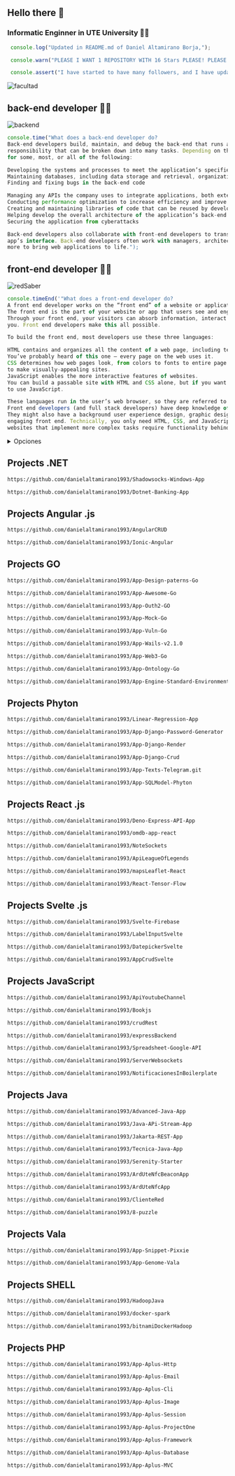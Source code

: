 ## Hello there 👋

### Informatic Enginner in UTE University 👨‍🎓


```javascript
 console.log("Updated in README.md of Daniel Altamirano Borja,");
```

```javascript
 console.warn("PLEASE I WANT 1 REPOSITORY WITH 16 Stars PLEASE! PLEASE!");
```

```javascript
 console.assert("I have started to have many followers, and I have updated access links to projects of interest...");
```

![facultad](https://user-images.githubusercontent.com/64813513/167026268-16c60b86-b014-4dd8-b900-6090699abd26.png)

## back-end developer 👨‍💻
![backend](https://user-images.githubusercontent.com/64813513/167021686-b09b7051-45ef-4d2a-9863-db926ed3cf03.gif)
```javascript
console.time("What does a back-end developer do?
Back-end developers build, maintain, and debug the back-end that runs an application. As you might imagine, this is a large 
responsibility that can be broken down into many tasks. Depending on the company, a back-end developer will be responsible
for some, most, or all of the following:

Developing the systems and processes to meet the application’s specified requirements
Maintaining databases, including data storage and retrieval, organization, backups, and security
Finding and fixing bugs in the back-end code

Managing any APIs the company uses to integrate applications, both externally and internally
Conducting performance optimization to increase efficiency and improve the user experience
Creating and maintaining libraries of code that can be reused by developers across the organization
Helping develop the overall architecture of the application’s back-end
Securing the application from cyberattacks

Back-end developers also collaborate with front-end developers to translate their functions to user-facing content in the 
app’s interface. Back-end developers often work with managers, architects, designers, researchers, IT security, and many 
more to bring web applications to life.");
```

## front-end developer 👨‍💻

![redSaber](https://user-images.githubusercontent.com/64813513/166987258-b4c6acc4-9944-490b-887b-79cca971513c.gif)
~~~javascript
console.timeEnd('"What does a front-end developer do?
A front end developer works on the “front end” of a website or application.
The front end is the part of your website or app that users see and engage with.
Through your front end, your visitors can absorb information, interact with page elements, and submit their information to
you. Front end developers make this all possible.

To build the front end, most developers use these three languages:

HTML contains and organizes all the content of a web page, including text, images, links, buttons, and a lot more.
You’ve probably heard of this one — every page on the web uses it.
CSS determines how web pages look, from colors to fonts to entire page layouts. CSS interacts closely with HTML
to make visually-appealing sites.
JavaScript enables the more interactive features of websites.
You can build a passable site with HTML and CSS alone, but if you want to add anything beyond static content, you’ll need
to use JavaScript.

These languages run in the user’s web browser, so they are referred to as “client-side” languages.
Front end developers (and full stack developers) have deep knowledge of these.
They might also have a background user experience design, graphic design, and/or other specialties that support an
engaging front end. Technically, you only need HTML, CSS, and JavaScript to make a basic functional website. However,
websites that implement more complex tasks require functionality behind the scenes.');
~~~

<details>
<summary>Opciones</summary>

- Opción 1
- Opción 2
- Opción 3

</details>

## Projects .NET

```html
https://github.com/danielaltamirano1993/Shadowsocks-Windows-App
```

```html
https://github.com/danielaltamirano1993/Dotnet-Banking-App
```

## Projects Angular .js

```html
https://github.com/danielaltamirano1993/AngularCRUD
```

```html
https://github.com/danielaltamirano1993/Ionic-Angular
```

## Projects GO

```html
https://github.com/danielaltamirano1993/App-Design-paterns-Go
```

```html
https://github.com/danielaltamirano1993/App-Awesome-Go
```

```html
https://github.com/danielaltamirano1993/App-Outh2-GO
```

```html
https://github.com/danielaltamirano1993/App-Mock-Go
```

```html
https://github.com/danielaltamirano1993/App-Vuln-Go
```

```html
https://github.com/danielaltamirano1993/App-Wails-v2.1.0
```

```html
https://github.com/danielaltamirano1993/App-Web3-Go
```

```html
https://github.com/danielaltamirano1993/App-Ontology-Go
```

```html
https://github.com/danielaltamirano1993/App-Engine-Standard-Environment
```

## Projects Phyton
```html
https://github.com/danielaltamirano1993/Linear-Regression-App
```

```html
https://github.com/danielaltamirano1993/App-Django-Password-Generator
```

```html
https://github.com/danielaltamirano1993/App-Django-Render
```

```html
https://github.com/danielaltamirano1993/App-Django-Crud
```

```html
https://github.com/danielaltamirano1993/App-Texts-Telegram.git
```

```html
https://github.com/danielaltamirano1993/App-SQLModel-Phyton
```

## Projects React .js

```html
https://github.com/danielaltamirano1993/Deno-Express-API-App
```

```html
https://github.com/danielaltamirano1993/omdb-app-react
```

```html
https://github.com/danielaltamirano1993/NoteSockets
```

```html
https://github.com/danielaltamirano1993/ApiLeagueOfLegends
```

```html
https://github.com/danielaltamirano1993/mapsLeaflet-React
```

```html
https://github.com/danielaltamirano1993/React-Tensor-Flow
```

## Projects Svelte .js

```html
https://github.com/danielaltamirano1993/Svelte-Firebase
```

```html
https://github.com/danielaltamirano1993/LabelInputSvelte
```

```html
https://github.com/danielaltamirano1993/DatepickerSvelte
```

```html
https://github.com/danielaltamirano1993/AppCrudSvelte
```

## Projects JavaScript

```html
https://github.com/danielaltamirano1993/ApiYoutubeChannel
```

```html
https://github.com/danielaltamirano1993/Bookjs
```

```html
https://github.com/danielaltamirano1993/crudRest
```

```html
https://github.com/danielaltamirano1993/expressBackend
```

```html
https://github.com/danielaltamirano1993/Spreadsheet-Google-API
```

```html
https://github.com/danielaltamirano1993/ServerWebsockets
```

```html
https://github.com/danielaltamirano1993/NotificacionesInBoilerplate
```

## Projects Java

```html
https://github.com/danielaltamirano1993/Advanced-Java-App
```

```html
https://github.com/danielaltamirano1993/Java-APi-Stream-App
```

```html
https://github.com/danielaltamirano1993/Jakarta-REST-App
```

```html
https://github.com/danielaltamirano1993/Tecnica-Java-App
```

```html
https://github.com/danielaltamirano1993/Serenity-Starter
```

```html
https://github.com/danielaltamirano1993/ArdUteNfcBeaconApp
```

```html
https://github.com/danielaltamirano1993/ArdUteNfcApp
```

```html
https://github.com/danielaltamirano1993/ClienteRed
```

```html
https://github.com/danielaltamirano1993/8-puzzle
```

## Projects Vala

```html
https://github.com/danielaltamirano1993/App-Snippet-Pixxie
```

```html
https://github.com/danielaltamirano1993/App-Genome-Vala
```

## Projects SHELL

```html
https://github.com/danielaltamirano1993/HadoopJava
```

```html
https://github.com/danielaltamirano1993/docker-spark
```

```html
https://github.com/danielaltamirano1993/bitnamiDockerHadoop
```

## Projects PHP

```html
https://github.com/danielaltamirano1993/App-Aplus-Http
```

```html
https://github.com/danielaltamirano1993/App-Aplus-Email
```

```html
https://github.com/danielaltamirano1993/App-Aplus-Cli
```

```html
https://github.com/danielaltamirano1993/App-Aplus-Image
```

```html
https://github.com/danielaltamirano1993/App-Aplus-Session
```

```html
https://github.com/danielaltamirano1993/App-Aplus-ProjectOne
```

```html
https://github.com/danielaltamirano1993/App-Aplus-Framework
```

```html
https://github.com/danielaltamirano1993/App-Aplus-Database
```

```html
https://github.com/danielaltamirano1993/App-Aplus-MVC
```
